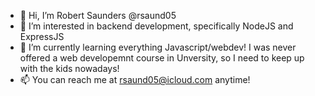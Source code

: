 - 🌝 Hi, I’m Robert Saunders @rsaund05
- 🤔 I’m interested in backend development, specifically NodeJS and ExpressJS
- 🌱 I’m currently learning everything Javascript/webdev! I was never offered a web developemnt course in Unversity, so I need to keep up with the kids nowadays!
- 📫 You can reach me at rsaund05@icloud.com anytime!
